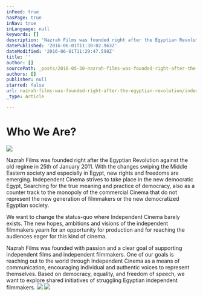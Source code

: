 ```yaml
---
inFeed: true
hasPage: true
inNav: true
inLanguage: null
keywords: []
description: 'Nazrah Films was founded right after the Egyptian Revolution against the old regime in 25th of January 2011. With the changes swiping the Middle Eastern society and especially in Egypt, new rights and freedoms are emerging. Independent Cinema strives to take place in the new democratic Egypt, Searching for the true meaning and practice of democracy, also as a counter track to the monopoly of the commercial Cinema that do not represent the new generation of filmmakers or the new democratized Egyptian society. '
datePublished: '2016-06-01T11:30:02.963Z'
dateModified: '2016-06-01T11:29:47.598Z'
title: ''
author: []
sourcePath: _posts/2016-05-30-nazrah-films-was-founded-right-after-the-egyptian-revolution.md
authors: []
publisher: null
starred: false
url: nazrah-films-was-founded-right-after-the-egyptian-revolution/index.html
_type: Article

---
```

# Who We Are?
![](https://the-grid-user-content.s3-us-west-2.amazonaws.com/93b7f8f5-14b6-4dd7-98e2-587a70d3c299.jpg)

Nazrah Films was founded right after the Egyptian Revolution against the old regime in 25th of January 2011\. With the changes swiping the Middle Eastern society and especially in Egypt, new rights and freedoms are emerging. Independent Cinema strives to take place in the new democratic Egypt, Searching for the true meaning and practice of democracy, also as a counter track to the monopoly of the commercial Cinema that do not represent the new generation of filmmakers or the new democratized Egyptian society. 

We want to change the status-quo where Independent Cinema barely exists. The new hopes, ambitions and visions of the independent filmmakers yearn for an opportunity for production and for reaching the audiences eager for this kind of cinema. 

Nazrah Films was founded with passion and a clear goal of supporting independent films and independent filmmakers. One of our goals is reaching out to the world through Independent Cinema as a means of communication, encouraging individual and authentic voices to represent themselves. Based on democracy, equality, and freedom of speech, we want to explore shared initiatives of struggling Egyptian independent filmmakers.
![](https://the-grid-user-content.s3-us-west-2.amazonaws.com/5aeac12e-ab84-49fc-8038-18440e25aa98.jpg)
![](https://the-grid-user-content.s3-us-west-2.amazonaws.com/6afd94f8-34e1-4b67-aa07-b017e12fa15c.jpg)